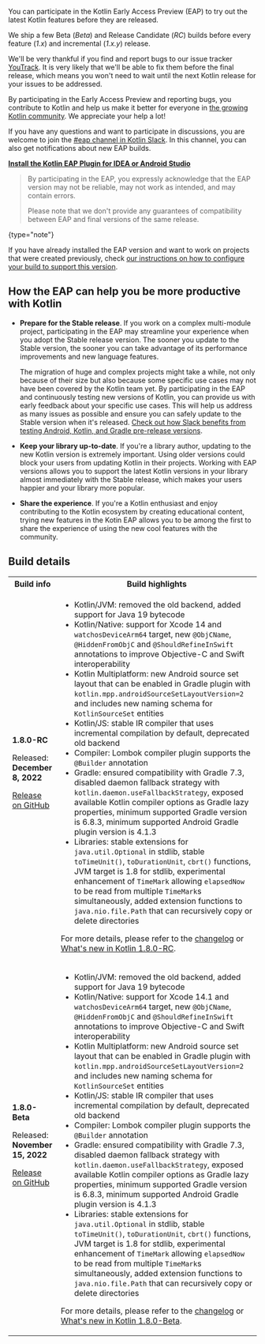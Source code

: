 [//]: # (title: 参与 Kotlin 早期访问计划)

You can participate in the Kotlin Early Access Preview (EAP) to try out the latest Kotlin features before they are released.

We ship a few Beta (_Beta_) and Release Candidate (_RC_) builds before every feature (_1.x_) and incremental (_1.x.y_) release. 

We'll be very thankful if you find and report bugs to our issue tracker [YouTrack](https://kotl.in/issue). 
It is very likely that we'll be able to fix them before the final release, which means you won't need to wait until the next Kotlin release for your issues to be addressed. 

By participating in the Early Access Preview and reporting bugs, you contribute to Kotlin and help us make it better 
for everyone in [the growing Kotlin community](https://kotlinlang.org/community/). We appreciate your help a lot! 

If you have any questions and want to participate in discussions, you are welcome to join the [#eap channel in Kotlin Slack](https://app.slack.com/client/T09229ZC6/C0KLZSCHF). 
In this channel, you can also get notifications about new EAP builds.

**[Install the Kotlin EAP Plugin for IDEA or Android Studio](install-eap-plugin.md)**

> By participating in the EAP, you expressly acknowledge that the EAP version may not be reliable, may not work as intended, and may contain errors.
>
> Please note that we don't provide any guarantees of compatibility between EAP and final versions of the same release. 
>
{type="note"}

If you have already installed the EAP version and want to work on projects that were created previously, 
check [our instructions on how to configure your build to support this version](configure-build-for-eap.md). 

## How the EAP can help you be more productive with Kotlin

* **Prepare for the Stable release**. If you work on a complex multi-module project, participating in the EAP may streamline your experience when you adopt the Stable release version. The sooner you update to the Stable version, the sooner you can take advantage of its performance improvements and new language features. 

  The migration of huge and complex projects might take a while, not only because of their size but also because some specific use cases may not have been covered by the Kotlin team yet. By participating in the EAP and continuously testing new versions of Kotlin, you can provide us with early feedback about your specific use cases. This will help us address as many issues as possible and ensure you can safely update to the Stable version when it's released. [Check out how Slack benefits from testing Android, Kotlin, and Gradle pre-release versions](https://slack.engineering/shadow-jobs/).
* **Keep your library up-to-date**. If you're a library author, updating to the new Kotlin version is extremely important. Using older versions could block your users from updating Kotlin in their projects. Working with EAP versions allows you to support the latest Kotlin versions in your library almost immediately with the Stable release, which makes your users happier and your library more popular.
* **Share the experience**. If you're a Kotlin enthusiast and enjoy contributing to the Kotlin ecosystem by creating educational content, trying new features in the Kotin EAP allows you to be among the first to share the experience of using the new cool features with the community.

## Build details

<!-- _No preview versions are currently available._ -->

<table>
    <tr>
        <th>Build info</th>
        <th>Build highlights</th>
    </tr>
    <tr>
        <td><strong>1.8.0-RC</strong>
            <p>Released: <strong>December 8, 2022</strong></p>
            <p><a href="https://github.com/JetBrains/kotlin/releases/tag/v1.8.0-RC" target="_blank">Release on GitHub</a></p>
        </td>
        <td>
             <ul>
                 <li>Kotlin/JVM: removed the old backend, added support for Java 19 bytecode</li>
                 <li>Kotlin/Native: support for Xcode 14 and <code>watchosDeviceArm64</code> target, new <code>@ObjCName</code>, <code>@HiddenFromObjC</code> and <code>@ShouldRefineInSwift</code> annotations to improve Objective-C and Swift interoperability</li>
                 <li>Kotlin Multiplatform: new Android source set layout that can be enabled in Gradle plugin with <code>kotlin.mpp.androidSourceSetLayoutVersion=2</code> and includes new naming schema for <code>KotlinSourceSet</code> entities</li>
                 <li>Kotlin/JS: stable IR compiler that uses incremental compilation by default, deprecated old backend</li>
                 <li>Compiler: Lombok compiler plugin supports the <code>@Builder</code> annotation</li>
                 <li>Gradle: ensured compatibility with Gradle 7.3, disabled daemon fallback strategy with <code>kotlin.daemon.useFallbackStrategy</code>, exposed available Kotlin compiler options as Gradle lazy properties, minimum supported Gradle version is 6.8.3, minimum supported Android Gradle plugin version is 4.1.3</li>
                 <li>Libraries: stable extensions for <code>java.util.Optional</code> in stdlib, stable <code>toTimeUnit()</code>, <code>toDurationUnit</code>, <code>cbrt()</code> functions, JVM target is 1.8 for stdlib, experimental enhancement of <code>TimeMark</code> allowing <code>elapsedNow</code> to be read from multiple <code>TimeMark</code>s simultaneously, added extension functions to <code>java.nio.file.Path</code> that can recursively copy or delete directories</li>
            </ul>
            <p>For more details, please refer to the <a href="https://github.com/JetBrains/kotlin/releases/tag/v1.8.0-RC">changelog</a> or <a href="whatsnew-eap.md">What's new in Kotlin 1.8.0-RC</a>.</p>
        </td>
    </tr>
    <tr>
        <td><strong>1.8.0-Beta</strong>
            <p>Released: <strong>November 15, 2022</strong></p>
            <p><a href="https://github.com/JetBrains/kotlin/releases/tag/v1.8.0-Beta" target="_blank">Release on GitHub</a></p>
        </td>
        <td>
             <ul>
                 <li>Kotlin/JVM: removed the old backend, added support for Java 19 bytecode</li>
                 <li>Kotlin/Native: support for Xcode 14.1 and <code>watchosDeviceArm64</code> target, new <code>@ObjCName</code>, <code>@HiddenFromObjC</code> and <code>@ShouldRefineInSwift</code> annotations to improve Objective-C and Swift interoperability</li>
                 <li>Kotlin Multiplatform: new Android source set layout that can be enabled in Gradle plugin with <code>kotlin.mpp.androidSourceSetLayoutVersion=2</code> and includes new naming schema for <code>KotlinSourceSet</code> entities</li>
                 <li>Kotlin/JS: stable IR compiler that uses incremental compilation by default, deprecated old backend</li>
                 <li>Compiler: Lombok compiler plugin supports the <code>@Builder</code> annotation</li>
                 <li>Gradle: ensured compatibility with Gradle 7.3, disabled daemon fallback strategy with <code>kotlin.daemon.useFallbackStrategy</code>, exposed available Kotlin compiler options as Gradle lazy properties, minimum supported Gradle version is 6.8.3, minimum supported Android Gradle plugin version is 4.1.3</li>
                 <li>Libraries: stable extensions for <code>java.util.Optional</code> in stdlib, stable <code>toTimeUnit()</code>, <code>toDurationUnit</code>, <code>cbrt()</code> functions, JVM target is 1.8 for stdlib, experimental enhancement of <code>TimeMark</code> allowing <code>elapsedNow</code> to be read from multiple <code>TimeMark</code>s simultaneously, added extension functions to <code>java.nio.file.Path</code> that can recursively copy or delete directories</li>
            </ul>
            <p>For more details, please refer to the <a href="https://github.com/JetBrains/kotlin/releases/tag/v1.8.0-Beta">changelog</a> or <a href="whatsnew-eap.md">What's new in Kotlin 1.8.0-Beta</a>.</p>
        </td>
    </tr>
</table>